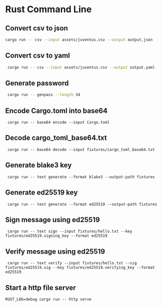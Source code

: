 # Rust Command Line

## Convert csv to json

```bash
cargo run -- csv --input assets/juventus.csv --output output.json
```

## Convert csv to yaml 

```bash 
 cargo run -- csv --input assets/juventus.csv --output output.yaml
```

## Generate password 
```bash
 cargo run -- genpass --length 34

```

## Encode Cargo.toml into base64 
```shell
 cargo run -- base64 encode --input Cargo.toml
```

## Decode cargo_toml_base64.txt 
```shell
 cargo run -- base64 decode --input fixtures/cargo_toml_base64.txt
```

## Generate blake3 key 
```shell
 cargo run -- text generate --format blake3 --output-path fixtures
```

## Generate ed25519 key 
```shell
 cargo run -- text generate --format ed25519 --output-path fixtures
```

## Sign message using ed25519 
```shell
 cargo run -- text sign --input fixtures/hello.txt --key fixtures/ed25519.signing_key --format ed25519
```

## Verify message using ed25519
```shell
 cargo run -- text verify --input fixtures/hello.txt --sig fixtures/ed25519.sig --key fixtures/ed25519.verifying_key --format ed25519
```

## Start a http file server
```shell    
RUST_LOG=debug cargo run -- http serve
```